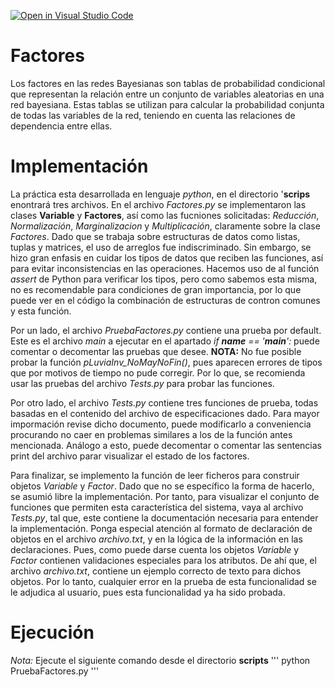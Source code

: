 [![Open in Visual Studio Code](https://classroom.github.com/assets/open-in-vscode-718a45dd9cf7e7f842a935f5ebbe5719a5e09af4491e668f4dbf3b35d5cca122.svg)](https://classroom.github.com/online_ide?assignment_repo_id=11052643&assignment_repo_type=AssignmentRepo)
# Factores
Los factores en las redes Bayesianas son tablas de probabilidad condicional que representan la relación entre un conjunto de variables aleatorias en una red bayesiana. Estas tablas se utilizan para calcular la probabilidad conjunta de todas las variables de la red, teniendo en cuenta las relaciones de dependencia entre ellas.

# Implementación
La práctica esta desarrollada en lenguaje *python*, en el directorio '**scrips** enontrará tres archivos. En el archivo *Factores.py* se implementaron las clases **Variable** y **Factores**, así como las fucniones solicitadas:
*Reducción*, *Normalización*, *Marginalizacion* y *Multiplicación*, claramente sobre la clase *Factores*.
Dado que se trabaja sobre estructuras de datos como listas, tuplas y matrices, el uso de arreglos fue indiscriminado. Sin embargo, se hizo gran enfasis en cuidar los tipos de datos que reciben las funciones, así para evitar inconsistencias en las operaciones. Hacemos uso de al función *assert* de Python para verificar los tipos, pero como sabemos esta misma, no es recomendable para condiciones de gran importancia, por lo que puede ver en el código la combinación de estructuras de contron comunes y esta función.

Por un lado, el archivo *PruebaFactores.py* contiene una prueba por default. Este es el archivo *main* a ejecutar
en el apartado *if __name__ == '__main__':* puede comentar o decomentar las pruebas que desee.
**NOTA:** No fue posible probar la función *pLuviaInv_NoMayNoFin()*, pues aparecen errores de tipos que por motivos de tiempo no pude corregir. Por lo que, se recomienda usar las pruebas del archivo *Tests.py* para probar las funciones.

Por otro lado, el archivo *Tests.py* contiene tres funciones de prueba, todas basadas en el contenido del archivo de especificaciones dado. Para mayor impormación revise dicho documento, puede modificarlo a conveniencia procurando no caer en problemas similares a los de la función antes mencionada. Análogo a esto, puede decomentar o comentar las sentencias print del archivo parar visualizar el estado de los factores.

Para finalizar, se implemento la función de leer ficheros para construir objetos *Variable* y *Factor*. Dado que no se específico la forma de hacerlo, se asumió libre la implementación. Por tanto, para visualizar el conjunto de funciones que permiten esta característica del sistema, vaya al archivo *Tests.py*, tal que, este contiene la documentación necesaria para entender la implementación. Ponga especial atención al formato de declaración de objetos en el archivo *archivo.txt*, y en la lógica de la información en las declaraciones. Pues, como puede darse cuenta los objetos *Variable* y *Factor* contienen validaciones especiales para los atributos. De ahí que, el archivo *archivo.txt*, contiene un ejemplo correcto de texto para dichos objetos. Por lo tanto, cualquier error en la prueba de esta funcionalidad se le adjudica al usuario, pues esta funcionalidad ya ha sido probada.

# Ejecución
*Nota:* Ejecute el siguiente comando desde el directorio **scripts**
'''
python PruebaFactores.py
'''